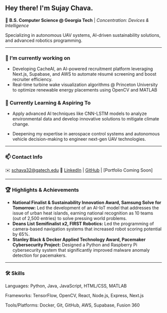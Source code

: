 ## Hey there! I'm Sujay Chava.

🚀 **B.S. Computer Science @ Georgia Tech** | *Concentration: Devices & Intelligence*

Specializing in autonomous UAV systems, AI-driven sustainability solutions, and advanced robotics programming.

---

### 🔭 I’m currently working on
- Developing CacheAI, an AI-powered recruitment platform leveraging Next.js, Supabase, and AWS to automate résumé screening and boost recruiter efficiency.
- Real-time turbine wake visualization algorithms @ Princeton University to optimize renewable energy placements using OpenCV and MATLAB  

### 🌱 Currently Learning & Aspiring To
- Apply advanced AI techniques like CNN-LSTM models to analyze environmental data and develop innovative solutions to mitigate climate change.

- Deepening my expertise in aerospace control systems and autonomous vehicle decision-making to engineer next-gen UAV technologies.
  
---

### 📫 Contact Info 
✉️ schava32@gatech.edu
🔗 [LinkedIn](https://linkedin.com/in/sujay-chava) | [GitHub](https://github.com/SujayCh07) | [Portfolio Coming Soon]

---

### 🏆 Highlights & Achievements  
- **National Finalist & Sustainability Innovation Award, Samsung Solve for Tomorrow:** Led the development of an AI-IoT model that addresses the issue of urban heat islands, earning national recognition as 10 teams (out of 2,500 entries) to solve pressing world problems.
- **Deans List Semifinalist x2, FIRST Robotics:** Led the programming of camera-based navigation systems that increased robot scoring potential by 65%.
- **Stanley Black & Decker Applied Technology Award, Pacemaker Cybersecurity Project:** Designed a Python and Raspberry Pi cybersecurity system that significantly improved malware anomaly detection for pacemakers.

---
### 🛠 Skills
Languages: Python, Java, JavaScript, HTML/CSS, MATLAB

Frameworks: TensorFlow, OpenCV, React, Node.js, Express, Next.js

Tools/Platforms: Docker, Git, GitHub, AWS, Supabase, Fusion 360
